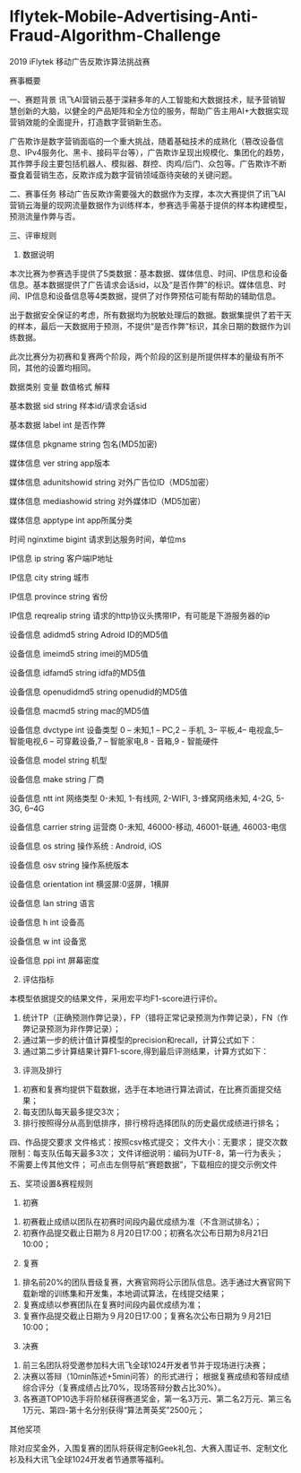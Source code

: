 # Iflytek-Mobile-Advertising-Anti-Fraud-Algorithm-Challenge
2019 iFlytek 移动广告反欺诈算法挑战赛


赛事概要

一、赛题背景
讯飞AI营销云基于深耕多年的人工智能和大数据技术，赋予营销智慧创新的大脑，以健全的产品矩阵和全方位的服务，帮助广告主用AI+大数据实现营销效能的全面提升，打造数字营销新生态。

广告欺诈是数字营销面临的一个重大挑战，随着基础技术的成熟化（篡改设备信息、IPv4服务化、黑卡、接码平台等），广告欺诈呈现出规模化、集团化的趋势，其作弊手段主要包括机器人、模拟器、群控、肉鸡/后门、众包等。广告欺诈不断蚕食着营销生态，反欺诈成为数字营销领域亟待突破的关键问题。



二、赛事任务
移动广告反欺诈需要强大的数据作为支撑，本次大赛提供了讯飞AI营销云海量的现网流量数据作为训练样本，参赛选手需基于提供的样本构建模型，预测流量作弊与否。



三、评审规则
1. 数据说明

本次比赛为参赛选手提供了5类数据：基本数据、媒体信息、时间、IP信息和设备信息。基本数据提供了广告请求会话sid，以及“是否作弊”的标识。媒体信息、时间、IP信息和设备信息等4类数据，提供了对作弊预估可能有帮助的辅助信息。

出于数据安全保证的考虑，所有数据均为脱敏处理后的数据。数据集提供了若干天的样本，最后一天数据用于预测，不提供“是否作弊”标识，其余日期的数据作为训练数据。

此次比赛分为初赛和复赛两个阶段，两个阶段的区别是所提供样本的量级有所不同，其他的设置均相同。

数据类别	变量	                         数值格式	           解释

基本数据	sid	                             string	                 样本id/请求会话sid

基本数据	label	                         int	                       是否作弊

媒体信息	pkgname	                string	                包名(MD5加密)

媒体信息	ver	                             string	                 app版本

媒体信息	adunitshowid	      string	                对外广告位ID（MD5加密）

媒体信息	mediashowid	       string	                  对外媒体ID（MD5加密）

媒体信息	apptype	                  int	                         app所属分类

时间	         nginxtime	              bigint	                请求到达服务时间，单位ms

IP信息	     ip	                               string	                  客户端IP地址

IP信息	     city	                            string	                 城市

IP信息	     province                  string	                  省份

IP信息	     reqrealip	               string	                    请求的http协议头携带IP，有可能是下游服务器的ip

设备信息	adidmd5	                string	                    Adroid ID的MD5值

设备信息	imeimd5	                 string	                    imei的MD5值

设备信息	idfamd5	                  string	                   idfa的MD5值

设备信息	openudidmd5	      string	                   openudid的MD5值

设备信息	macmd5	                string	                   mac的MD5值

设备信息	dvctype	                   int	                         设备类型 0 – 未知,1 – PC,2 – 手机, 3– 平板,4– 电视盒,5– 智能电视,6 – 可穿戴设备,7 – 智能家电,8 - 音箱,9 - 智能硬件

设备信息	model	                       string	                    机型

设备信息	make	                       string	                     厂商

设备信息	ntt                              	int	                           网络类型 0-未知, 1-有线网, 2-WIFI, 3-蜂窝网络未知, 4-2G, 5-3G, 6–4G

设备信息	carrier                     	string	                    运营商 0-未知, 46000-移动, 46001-联通, 46003-电信

设备信息	os	                              string	                    操作系统 : Android, iOS

设备信息	osv                             	string	                   操作系统版本

设备信息	orientation	            int	                            横竖屏:0竖屏，1横屏

设备信息	lan	                             string	                     语言

设备信息	h	                                 int	                          设备高

设备信息	w	                                int	                           设备宽

设备信息	ppi                            	 int	                          屏幕密度

2. 评估指标

本模型依据提交的结果文件，采用宏平均F1-score进行评价。

1) 统计TP（正确预测作弊记录），FP（错将正常记录预测为作弊记录），FN（作弊记录预测为非作弊记录）；
2) 通过第一步的统计值计算模型的precision和recall，计算公式如下：
3) 通过第二步计算结果计算F1-score,得到最后评测结果，计算方式如下：

3. 评测及排行

1) 初赛和复赛均提供下载数据，选手在本地进行算法调试，在比赛页面提交结果；
2) 每支团队每天最多提交3次；
3) 排行按照得分从高到低排序，排行榜将选择团队的历史最优成绩进行排名；


四、作品提交要求
文件格式：按照csv格式提交；
文件大小：无要求；
提交次数限制：每支队伍每天最多3次；
文件详细说明：编码为UTF-8，第一行为表头；
不需要上传其他文件；
可点击左侧导航“赛题数据”，下载相应的提交示例文件


五、奖项设置&赛程规则
1. 初赛

1) 初赛截止成绩以团队在初赛时间段内最优成绩为准（不含测试排名）；
2) 初赛作品提交截止日期为８月20日17:00；初赛名次公布日期为8月21日10:00；

2. 复赛

1) 排名前20%的团队晋级复赛，大赛官网将公示团队信息。选手通过大赛官网下载新增的训练集和开发集，本地调试算法，在线提交结果；
2) 复赛成绩以参赛团队在复赛时间段内最优成绩为准；
3) 复赛作品提交截止日期为９月20日17:00；复赛名次公布日期为９月21日10:00；

3.	决赛

1) 前三名团队将受邀参加科大讯飞全球1024开发者节并于现场进行决赛；
2) 决赛以答辩（10min陈述+5min问答）的形式进行；
根据复赛成绩和答辩成绩综合评分（复赛成绩占比70%，现场答辩分数占比30%）。
3) 各赛道TOP10选手将阶梯获得赛道奖金，第一名3万元、第二名2万元、第三名1万元、第四-第十名分别获得“算法菁英奖”2500元；

其他奖项

除对应奖金外，入围复赛的团队将获得定制Geek礼包、大赛入围证书、定制文化衫及科大讯飞全球1024开发者节通票等福利。